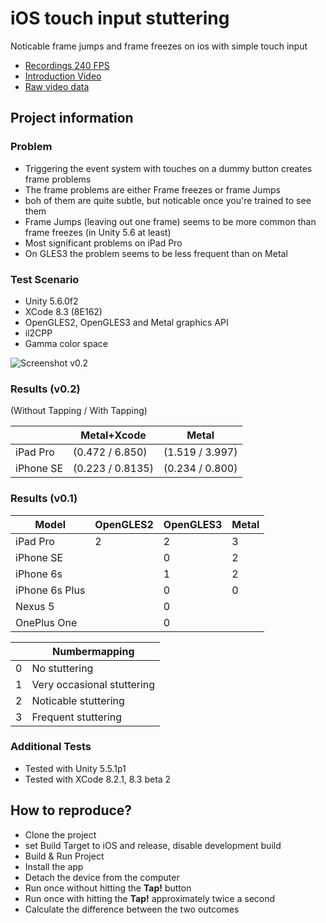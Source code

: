 # iOS touch input stuttering
Noticable frame jumps and frame freezes on ios with simple touch input

* [Recordings 240 FPS](https://youtu.be/O4JOB5Gsa6I)
* [Introduction Video](https://youtu.be/2lu996QHSpE)
* [Raw video data](https://drive.google.com/drive/folders/0ByTO3RP9DQI0bjl5WklWbVJrZkU?usp=sharing)

## Project information

### Problem

* Triggering the event system with touches on a dummy button creates frame problems
* The frame problems are either Frame freezes or frame Jumps
* boh of them are quite subtle, but noticable once you're trained to see them
* Frame Jumps (leaving out one frame) seems to be more common than frame freezes (in Unity 5.6 at least)
* Most significant problems on iPad Pro
* On GLES3 the problem seems to be less frequent than on Metal

### Test Scenario
* Unity 5.6.0f2
* XCode 8.3 (8E162)
* OpenGLES2, OpenGLES3 and Metal graphics API
* il2CPP
* Gamma color space

![Screenshot v0.2](https://i.imgur.com/f50pAdR.png)

### Results (v0.2)

(Without Tapping / With Tapping)

|           | Metal+Xcode      | Metal           |
|-----------|------------------|-----------------|
| iPad Pro  | (0.472 / 6.850)  | (1.519 / 3.997) |
| iPhone SE | (0.223 / 0.8135) | (0.234 / 0.800) |

### Results (v0.1)

|    Model       | OpenGLES2 | OpenGLES3 | Metal |
|----------------|-----------|-----------|-------|
| iPad Pro       | 2         | 2         | 3     |
| iPhone SE      |           | 0         | 2     |
| iPhone 6s      |           | 1         | 2     |
| iPhone 6s Plus |           | 0         | 0     |
| Nexus 5        |           | 0         |       |
| OnePlus One    |           | 0         |       |


|   |  Numbermapping             |
|---|----------------------------|
| 0 | No stuttering              |
| 1 | Very occasional stuttering |
| 2 | Noticable stuttering       |
| 3 | Frequent stuttering        |

### Additional Tests
* Tested with Unity 5.5.1p1
* Tested with XCode 8.2.1, 8.3 beta 2

## How to reproduce?

* Clone the project
* set Build Target to iOS and release, disable development build
* Build & Run Project
* Install the app
* Detach the device from the computer
* Run once without hitting the **Tap!** button
* Run once with hitting the **Tap!** approximately twice a second
* Calculate the difference between the two outcomes
